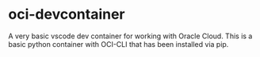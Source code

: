# oci-devcontainer

A very basic vscode dev container for working with Oracle Cloud.  This is a basic python container with OCI-CLI that has been installed via pip.  
